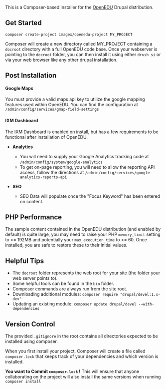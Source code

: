 This is a Composer-based installer for the [OpenEDU](https://www.drupal.org/project/openedu) Drupal distribution. 

## Get Started
```
composer create-project imagex/openedu-project MY_PROJECT
```
Composer will create a new directory called MY_PROJECT containing a ```docroot``` 
directory with a full OpenEDU code base. Once your webserver is pointing to the ```docroot``` folder, you can then 
install it using either ```drush si``` or 
via your web browser like any other drupal installation.

## Post Installation

#### Google Maps
You must provide a valid maps api key to utilize the google mapping features used within OpenEDU. You can find 
the configuration at `/admin/config/services/gmap-field-settings`

#### IXM Dashboard
The IXM Dashboard is enabled on install, but has a few requirements to be functional after installation of OpenEDU.

- **Analytics**
  - You will need to supply your Google Analytics tracking code at `/admin/config/system/google-analytics`
  - To get on-page reporting, you will need to allow the reporting API access, follow the directions at `/admin/config/services/google-analytics-reports-api`

- **SEO**
  - SEO Data will populate once the "Focus Keyword" has been entered on content.

## PHP Performance
The sample content contained in the OpenEDU distribution (and enabled by default) is quite large, you may 
need to raise your PHP ```memory_limit``` setting to >= 192MB and potentially your ```max_execution_time``` to >= 60. 
Once installed, you are safe to restore these to their initial values.

## Helpful Tips
- The ```docroot``` folder represents the web root for your site (the folder your web server points to).
- Some helpful tools can be found in the ```bin``` folder.
- Composer commands are always run from the site root.
- Downloading additional modules: ```composer require "drupal/devel:1.x-dev"```
- Updating an existing module: ```composer update drupal/devel -–with-dependencies```

## Version Control
The provided ```.gitignore``` in the root contains all directories expected to be installed using composer.

When you first install your project, Composer will create a file called ```composer.lock``` that keeps track 
of your dependencies and which version is installed. 

**You want to Commit ```composer.lock``` !** This will ensure that anyone collaborating on the project will also 
install the same versions when running ```composer install```
